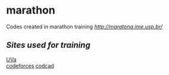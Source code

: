 # marathon

Codes created in marathon training _http://maratona.ime.usp.br/_

## _Sites used for training_  

[UVa](https://uva.onlinejudge.org/)  
[codeforces](http://codeforces.com/) 
[codcad](http://www.codcad.com)  

